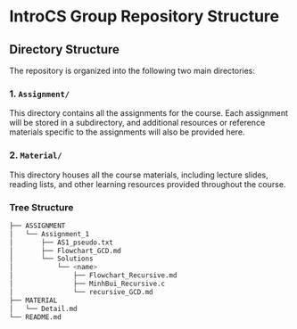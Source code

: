 # IntroCS Group Repository Structure

## Directory Structure

The repository is organized into the following two main directories:

### 1. `Assignment/`
This directory contains all the assignments for the course. Each assignment will be stored in a subdirectory, and additional resources or reference materials specific to the assignments will also be provided here.


### 2. `Material/`
This directory houses all the course materials, including lecture slides, reading lists, and other learning resources provided throughout the course.

### Tree Structure

```bash
├── ASSIGNMENT
│   └── Assignment_1
│       ├── AS1_pseudo.txt
│       ├── Flowchart_GCD.md
│       └── Solutions
│           └── <name>
│               ├── Flowchart_Recursive.md
│               ├── MinhBui_Recursive.c
│               └── recursive_GCD.md
├── MATERIAL
│   └── Detail.md
└── README.md